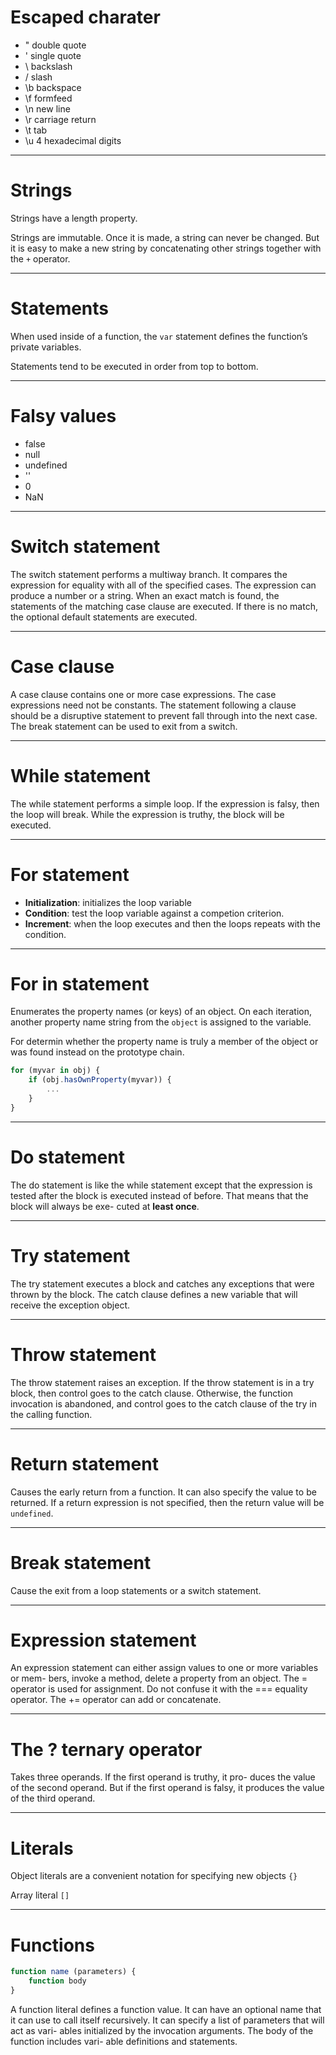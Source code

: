 # Escaped charater

- \" double quote
- \' single quote
- \\ backslash
- \/ slash
- \b backspace
- \f formfeed
- \n new line
- \r carriage return
- \t tab
- \u 4 hexadecimal digits

---

# Strings

Strings have a length property.


Strings are immutable. Once it is made, a string can never be changed. But it is easy to make a new string by concatenating other strings together with the `+` operator.

---

# Statements

When used inside of a function, the `var` statement defines the function’s private variables.

Statements tend to be executed in order from top to bottom.

---

# Falsy values

- false
- null
- undefined
- ''
- 0
- NaN

---

# Switch statement

The switch statement performs a multiway branch. It compares the expression for equality with all of the specified cases. The expression can produce a number or a string. When an exact match is found, the statements of the matching case clause are executed. If there is no match, the optional default statements are executed.

---

# Case clause

A case clause contains one or more case expressions. The case expressions need not be constants. The statement following a clause should be a disruptive statement to prevent fall through into the next case. The break statement can be used to exit from a switch.

---

# While statement

The while statement performs a simple loop. If the expression is falsy, then the loop
will break. While the expression is truthy, the block will be executed.

---

# For statement

- **Initialization**: initializes the loop variable
- **Condition**: test the loop variable against a competion criterion.
- **Increment**: when the loop executes and then the loops repeats with the condition.

---

# For in statement

Enumerates the property names (or keys) of an object. On each iteration, another property name string from the `object` is assigned to the variable.

For determin whether the property name is truly a member of the object or was found instead on the prototype chain.

```js
for (myvar in obj) {
    if (obj.hasOwnProperty(myvar)) {
        ...
    }
}
```

---

# Do statement

The do statement is like the while statement except that the expression is tested after the block is executed instead of before. That means that the block will always be exe- cuted at **least once**.

---

# Try statement

The try statement executes a block and catches any exceptions that were thrown by the block. The catch clause defines a new variable that will receive the exception object.

---

# Throw statement

The throw statement raises an exception. If the throw statement is in a try block, then control goes to the catch clause. Otherwise, the function invocation is abandoned, and control goes to the catch clause of the try in the calling function.

---

# Return statement

Causes the early return from a function. It can also specify the value to be returned. If a return expression is not specified, then the return value will be `undefined`.

---

# Break statement

Cause the exit from a loop statements or a switch statement.

---

# Expression statement

An expression statement can either assign values to one or more variables or mem- bers, invoke a method, delete a property from an object. The = operator is used for assignment. Do not confuse it with the === equality operator. The += operator can add or concatenate.

---

# The ? ternary operator

Takes three operands. If the first operand is truthy, it pro- duces the value of the second operand. But if the first operand is falsy, it produces the value of the third operand.

---

# Literals

Object literals are a convenient notation for specifying new objects `{}`

Array literal `[]`

---

# Functions

```js
function name (parameters) {
    function body
}
```

A function literal defines a function value. It can have an optional name that it can use to call itself recursively. It can specify a list of parameters that will act as vari- ables initialized by the invocation arguments. The body of the function includes vari- able definitions and statements.
